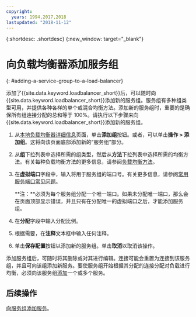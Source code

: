 ```yaml
---
copyright:
  years: 1994,2017,2018
lastupdated: "2018-11-12"
---
```


{:shortdesc: .shortdesc}
{:new_window: target="_blank"}

# 向负载均衡器添加服务组
{: #adding-a-service-group-to-a-load-balancer}

添加了{{site.data.keyword.loadbalancer_short}}后，可以随时向{{site.data.keyword.loadbalancer_short}}添加新的服务组。服务组有多种组类型可用，并提供各种各样的单个或混合均衡方法。添加新的服务组时，重要的是确保所有组连接分配的总和等于 100%。请执行以下步骤来向{{site.data.keyword.loadbalancer_short}}添加新的服务组。

1. 从[本地负载均衡器详细信息](/docs/infrastructure/local-load-balancer?topic=local-load-balancer-viewing-local-load-balancer-details)页面，单击**添加组**按钮。或者，可以单击**操作 > 添加组**。这将向该页面底部添加新的“服务组”部分。
2. 从**组**下拉列表中选择所需的组类型，然后从**方法**下拉列表中选择所需的均衡方法。有关每种负载均衡方法的更多信息，请参阅[负载均衡方法](/docs/infrastructure/local-load-balancer?topic=local-load-balancer-load-balancing-methods#load-balancing-methods)。
3. 在**虚拟端口**字段中，输入将用于服务组的端口号。有关更多信息，请参阅[常用服务端口常见问题](/docs/infrastructure/local-load-balancer?topic=local-load-balancer-faqs-for-local-load-balancer#what-services-can-be-load-balanced-)。 

	**注：**必须为每个服务组分配一个唯一端口。如果未分配唯一端口，那么会在页面顶部显示错误，并且只有在分配唯一的虚拟端口之后，才能添加服务组。
4. 在**分配**字段中输入分配比例。
5. 根据需要，在**注释**文本框中输入任何注释。
6. 单击**保存配置**按钮以添加新的服务组。单击**取消**以取消该操作。

添加服务组后，可随时将其删除或对其进行编辑。连接可能会重置为连接到该服务组，并且可向该组添加新服务。要使服务组开始根据其分配的连接分配对负载进行均衡，必须向该服务组[添加](/docs/infrastructure/local-load-balancer?topic=local-load-balancer-adding-a-service-to-a-service-group)一个或多个服务。

## 后续操作

[向服务组添加服务](/docs/infrastructure/local-load-balancer?topic=local-load-balancer-adding-a-service-to-a-service-group)。
